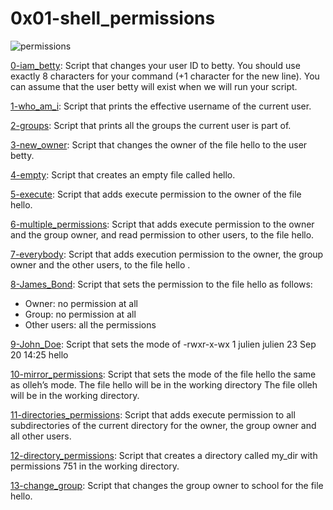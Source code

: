 # 0x01-shell_permissions  

![permissions](https://user-images.githubusercontent.com/126578500/224410990-c6e1f926-b496-450a-8468-7e77ff212a90.png)

[0-iam_betty](https://github.com/vessoutraore/alx-system_engineering-devops/tree/master/0x01-shell_permissions/0-iam_betty "0-iam_betty"): Script that changes your user ID to betty. You should use exactly 8 characters for your command (+1 character for the new line). You can assume that the user betty will exist when we will run your script.

[1-who_am_i](https://github.com/vessoutraore/alx-system_engineering-devops/tree/master/0x01-shell_permissions/1-who_am_i "1-who_am_i"): Script that prints the effective username of the current user.

[2-groups](https://github.com/vessoutraore/alx-system_engineering-devops/tree/master/0x01-shell_permissions/2-groups "2-groups"): Script that prints all the groups the current user is part of.

[3-new_owner](https://github.com/vessoutraore/alx-system_engineering-devops/tree/master/0x01-shell_permissions/3-new_owner "3-new_owner"): Script that changes the owner of the file hello to the user betty.

[4-empty](https://github.com/vessoutraore/alx-system_engineering-devops/tree/master/0x01-shell_permissions/4-empty "4-empty"): Script that creates an empty file called hello.

[5-execute](https://github.com/vessoutraore/alx-system_engineering-devops/tree/master/0x01-shell_permissions/5-execute "5-execute"): Script that adds execute permission to the owner of the file hello.

[6-multiple_permissions](https://github.com/vessoutraore/alx-system_engineering-devops/tree/master/0x01-shell_permissions/6-multiple_permissions "6-multiple_permissions"): Script that adds execute permission to the owner and the group owner, and read permission to other users, to the file hello.

[7-everybody](https://github.com/vessoutraore/alx-system_engineering-devops/tree/master/0x01-shell_permissions/7-everybody "7-everybody"): Script that adds execution permission to the owner, the group owner and the other users, to the file hello . 

[8-James_Bond](https://github.com/vessoutraore/alx-system_engineering-devops/tree/master/0x01-shell_permissions/8-James_Bond "8-James_Bond"): Script that sets the permission to the file hello as follows:
* Owner: no permission at all
* Group: no permission at all
* Other users: all the permissions

[9-John_Doe](https://github.com/vessoutraore/alx-system_engineering-devops/tree/master/0x01-shell_permissions/9-John_Doe "9-John_Doe"): Script that sets the mode of -rwxr-x-wx 1 julien julien 23 Sep 20 14:25 hello

[10-mirror_permissions](https://github.com/vessoutraore/alx-system_engineering-devops/tree/master/0x01-shell_permissions/10-mirror_permissions "10-mirror_permissions"): Script that sets the mode of the file hello the same as olleh’s mode. The file hello will be in the working directory The file olleh will be in the working directory. 

[11-directories_permissions](https://github.com/vessoutraore/alx-system_engineering-devops/tree/master/0x01-shell_permissions/11-directories_permissions "11-directories_permissions"): Script that  adds execute permission to all subdirectories of the current directory for the owner, the group owner and all other users.

[12-directory_permissions](https://github.com/vessoutraore/alx-system_engineering-devops/tree/master/0x01-shell_permissions/12-directory_permissions "12-directory_permissions"): Script that creates a directory called my_dir with permissions 751 in the working directory.

[13-change_group](https://github.com/vessoutraore/alx-system_engineering-devops/tree/master/0x01-shell_permissions/13-change_group "13-change_group"): Script that changes the group owner to school for the file hello.
